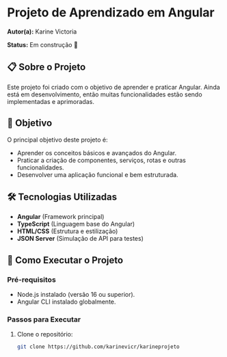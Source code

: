 # Projeto de Aprendizado em Angular

**Autor(a):** Karine Victoria

**Status:** Em construção 🚧


## 📋 Sobre o Projeto

Este projeto foi criado com o objetivo de aprender e praticar Angular. Ainda está em desenvolvimento, então muitas funcionalidades estão sendo implementadas e aprimoradas.



## 🎯 Objetivo

O principal objetivo deste projeto é:
- Aprender os conceitos básicos e avançados do Angular.
- Praticar a criação de componentes, serviços, rotas e outras funcionalidades.
- Desenvolver uma aplicação funcional e bem estruturada.



## 🛠️ Tecnologias Utilizadas

- **Angular** (Framework principal)
- **TypeScript** (Linguagem base do Angular)
- **HTML/CSS** (Estrutura e estilização)
- **JSON Server** (Simulação de API para testes)

## 🚀 Como Executar o Projeto

### Pré-requisitos

- Node.js instalado (versão 16 ou superior).
- Angular CLI instalado globalmente.

### Passos para Executar

1. Clone o repositório:
   ```bash
   git clone https://github.com/karinevicr/karineprojeto